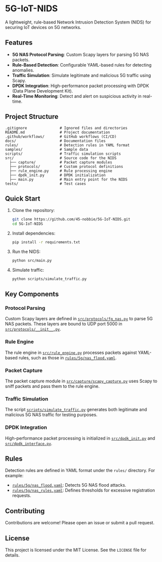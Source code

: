 # 5G-IoT-NIDS  
A lightweight, rule-based Network Intrusion Detection System (NIDS) for securing IoT devices on 5G networks.

## Features
- **5G NAS Protocol Parsing**: Custom Scapy layers for parsing 5G NAS packets.
- **Rule-Based Detection**: Configurable YAML-based rules for detecting anomalies.
- **Traffic Simulation**: Simulate legitimate and malicious 5G traffic using Scapy.
- **DPDK Integration**: High-performance packet processing with DPDK (Data Plane Development Kit).
- **Real-Time Monitoring**: Detect and alert on suspicious activity in real-time.

## Project Structure
```
.gitignore               # Ignored files and directories
README.md                # Project documentation
.github/workflows/       # GitHub workflows (CI/CD)
docs/                    # Documentation files
rules/                   # Detection rules in YAML format
samples/                 # Sample data
scripts/                 # Traffic simulation scripts
src/                     # Source code for the NIDS
  ├── capture/           # Packet capture modules
  ├── protocols/         # Custom protocol definitions
  ├── rule_engine.py     # Rule processing engine
  ├── dpdk_init.py       # DPDK initialization
  ├── main.py            # Main entry point for the NIDS
tests/                   # Test cases
```

## Quick Start
1. Clone the repository:
   ```bash
   git clone https://github.com/45-nobbie/5G-IoT-NIDS.git
   cd 5G-IoT-NIDS
   ```

2. Install dependencies:
   ```bash
   pip install -r requirements.txt
   ```

3. Run the NIDS:
   ```bash
   python src/main.py
   ```

4. Simulate traffic:
   ```bash
   python scripts/simulate_traffic.py
   ```

## Key Components
### Protocol Parsing
Custom Scapy layers are defined in [`src/protocols/fg_nas.py`](src/protocols/fg_nas.py) to parse 5G NAS packets. These layers are bound to UDP port 5000 in [`src/protocols/__init__.py`](src/protocols/__init__.py).

### Rule Engine
The rule engine in [`src/rule_engine.py`](src/rule_engine.py) processes packets against YAML-based rules, such as those in [`rules/5g/nas_flood.yaml`](rules/5g/nas_flood.yaml).

### Packet Capture
The packet capture module in [`src/capture/scapy_capture.py`](src/capture/scapy_capture.py) uses Scapy to sniff packets and pass them to the rule engine.

### Traffic Simulation
The script [`scripts/simulate_traffic.py`](scripts/simulate_traffic.py) generates both legitimate and malicious 5G NAS traffic for testing purposes.

### DPDK Integration
High-performance packet processing is initialized in [`src/dpdk_init.py`](src/dpdk_init.py) and [`src/dpdk_interface.py`](src/dpdk_interface.py).

## Rules
Detection rules are defined in YAML format under the `rules/` directory. For example:
- [`rules/5g/nas_flood.yaml`](rules/5g/nas_flood.yaml): Detects 5G NAS flood attacks.
- [`rules/5g/nas_rules.yaml`](rules/5g/nas_rules.yaml): Defines thresholds for excessive registration requests.

## Contributing
Contributions are welcome! Please open an issue or submit a pull request.

## License
This project is licensed under the MIT License. See the `LICENSE` file for details.

